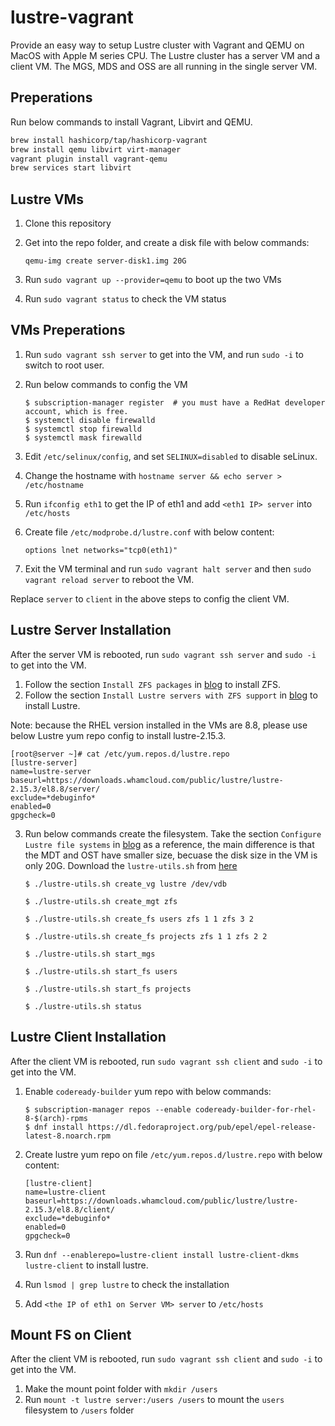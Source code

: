 # lustre-vagrant

Provide an easy way to setup Lustre cluster with Vagrant and QEMU on MacOS with Apple M series CPU. The Lustre cluster has a server VM and a client VM. The MGS, MDS and OSS are all running in the single server VM.

## Preperations

Run below commands to install Vagrant, Libvirt and QEMU.

```bash
brew install hashicorp/tap/hashicorp-vagrant
brew install qemu libvirt virt-manager
vagrant plugin install vagrant-qemu
brew services start libvirt
```

## Lustre VMs

1. Clone this repository
2. Get into the repo folder, and create a disk file with below commands:

    ```
    qemu-img create server-disk1.img 20G
    ```

3. Run `sudo vagrant up --provider=qemu` to boot up the two VMs
4. Run `sudo vagrant status` to check the VM status

## VMs Preperations

1. Run `sudo vagrant ssh server` to get into the VM, and run `sudo -i` to switch to root user.
2. Run below commands to config the VM

    ```
    $ subscription-manager register  # you must have a RedHat developer account, which is free.
    $ systemctl disable firewalld
    $ systemctl stop firewalld
    $ systemctl mask firewalld
    ```

3. Edit `/etc/selinux/config`, and set `SELINUX=disabled` to disable seLinux.

4. Change the hostname with `hostname server && echo server > /etc/hostname`

5. Run `ifconfig eth1` to get the IP of eth1 and add `<eth1 IP> server` into `/etc/hosts`

6. Create file `/etc/modprobe.d/lustre.conf` with below content:

    ```
    options lnet networks="tcp0(eth1)"
    ```

4. Exit the VM terminal and run `sudo vagrant halt server` and then `sudo vagrant reload server` to reboot the VM.

Replace `server` to `client` in the above steps to config the client VM.

## Lustre Server Installation

After the server VM is rebooted, run `sudo vagrant ssh server`  and `sudo -i` to get into the VM.

1. Follow the section `Install ZFS packages` in [blog](https://metebalci.com/blog/lustre-2.15.4-on-rhel-8.9-and-ubuntu-22.04/) to install ZFS.
2. Follow the section `Install Lustre servers with ZFS support` in [blog](https://metebalci.com/blog/lustre-2.15.4-on-rhel-8.9-and-ubuntu-22.04/) to install Lustre.

Note: because the RHEL version installed in the VMs are 8.8, please use below Lustre yum repo config to install lustre-2.15.3.

```
[root@server ~]# cat /etc/yum.repos.d/lustre.repo
[lustre-server]
name=lustre-server
baseurl=https://downloads.whamcloud.com/public/lustre/lustre-2.15.3/el8.8/server/
exclude=*debuginfo*
enabled=0
gpgcheck=0
```

3. Run below commands create the filesystem. Take the section `Configure Lustre file systems` in [blog](https://metebalci.com/blog/lustre-2.15.4-on-rhel-8.9-and-ubuntu-22.04/) as a reference, the main difference is that the MDT and OST have smaller size, becuase the disk size in the VM is only 20G. Download the `lustre-utils.sh` from [here](https://raw.githubusercontent.com/metebalci/lustre-utils.sh/refs/heads/main/lustre-utils.sh)

    ```
    $ ./lustre-utils.sh create_vg lustre /dev/vdb

    $ ./lustre-utils.sh create_mgt zfs

    $ ./lustre-utils.sh create_fs users zfs 1 1 zfs 3 2

    $ ./lustre-utils.sh create_fs projects zfs 1 1 zfs 2 2

    $ ./lustre-utils.sh start_mgs

    $ ./lustre-utils.sh start_fs users

    $ ./lustre-utils.sh start_fs projects

    $ ./lustre-utils.sh status
    ```

## Lustre Client Installation

After the client VM is rebooted, run `sudo vagrant ssh client`  and `sudo -i` to get into the VM.

1. Enable `codeready-builder` yum repo with below commands:

    ```
    $ subscription-manager repos --enable codeready-builder-for-rhel-8-$(arch)-rpms
    $ dnf install https://dl.fedoraproject.org/pub/epel/epel-release-latest-8.noarch.rpm
    ````

2. Create lustre yum repo on file `/etc/yum.repos.d/lustre.repo` with below content:

    ```
    [lustre-client]
    name=lustre-client
    baseurl=https://downloads.whamcloud.com/public/lustre/lustre-2.15.3/el8.8/client/
    exclude=*debuginfo*
    enabled=0
    gpgcheck=0
    ```

3. Run `dnf --enablerepo=lustre-client install lustre-client-dkms lustre-client` to install lustre.

4. Run `lsmod | grep lustre` to check the installation

5. Add `<the IP of eth1 on Server VM> server` to `/etc/hosts`

## Mount FS on Client

After the client VM is rebooted, run `sudo vagrant ssh client`  and `sudo -i` to get into the VM.

1. Make the mount point folder with `mkdir /users`
2. Run `mount -t lustre server:/users /users` to mount the `users` filesystem to `/users` folder